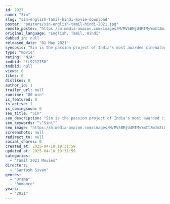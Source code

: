 ```yaml
---
id: 2927
name: "Sin"
slug: "sin-english-tamil-hindi-movie-download"
poster: "posters/sin-english-tamil-hindi-2021.jpg"
remote_poster: "https://m.media-amazon.com/images/M/MV5BMjU4MTMyYmItZmJmZi00M2RkLWJhZjUtOWY2NmFhZGZjZmMzXkEyXkFqcGdeQXVyNzk0NzM2NjE@._V1_SX300.jpg"
original_language: "English, Tamil, Hindi"
dubbed_in: null
released_date: "01 May 2021"
synopsis: "Sin is the passion project of India's most awarded cinematographer, Santosh Sivan, an ambitious almost entirely silent film told through the compelling power of his visuals, while still drawing on deep emotional dilemmas and etern..."
type: "movie"
rating: "N/A"
imdbid: "tt9212750"
tmdbid: null
views: 0
likes: 0
dislikes: 0
author_id: 1
trailer_url: null
runtime: "80 min"
is_featured: 0
is_active: 1
is_comingsoon: 0
seo_title: "Sin"
seo_description: "Sin is the passion project of India's most awarded cinematographer, Santosh Sivan, an ambitious almost entirely silent film told through the compelling power of his visuals, while still drawing on deep emotional dilemmas and etern..."
seo_keywords: "\"Sin\""
seo_image: "https://m.media-amazon.com/images/M/MV5BMjU4MTMyYmItZmJmZi00M2RkLWJhZjUtOWY2NmFhZGZjZmMzXkEyXkFqcGdeQXVyNzk0NzM2NjE@._V1_SX300.jpg"
screenshots: null
redirect_to: null
social_shares: 0
created_at: 2025-04-10 19:31:59
updated_at: 2025-04-10 19:31:59
categories:
  - "Tamil 2021 Movies"
directors:
  - "Santosh Sivan"
genres:
  - "Drama"
  - "Romance"
years:
  - "2021"
---
```


